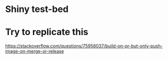 # Shiny test-bed

# Try to replicate this
https://stackoverflow.com/questions/75958037/build-on-pr-but-only-push-image-on-merge-or-release
